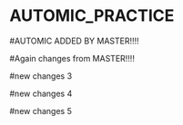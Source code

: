 # AUTOMIC_PRACTICE

#AUTOMIC ADDED BY MASTER!!!!

#Again changes from MASTER!!!!




#new changes 3

#new changes 4

#new changes 5

